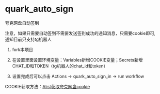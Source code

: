 # quark_auto_sign
夸克网盘自动签到

注意，如果只需要自动签到不需要发送签到成功的通知消息，只需要cookie即可,通知目前只支持tg机器人

1. fork本项目

2. 在设置里面设置环境变量：Variables新增COOKIE变量；Secrets新增CHAT_ID和TOKEN（tg机器人的chat_id和token）

3. 设置完成后可以点击 Actions -> quark_auto_sign_in -> run workflow


COOKIE获取方法：[Alist获取夸克网盘cookie](https://alist.nn.ci/zh/guide/drivers/quark.html)

